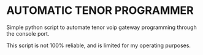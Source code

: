 AUTOMATIC TENOR PROGRAMMER
==========================

Simple python script to automate tenor voip gateway programming through the console port.

This script is not 100% reliable, and is limited for my operating purposes.

